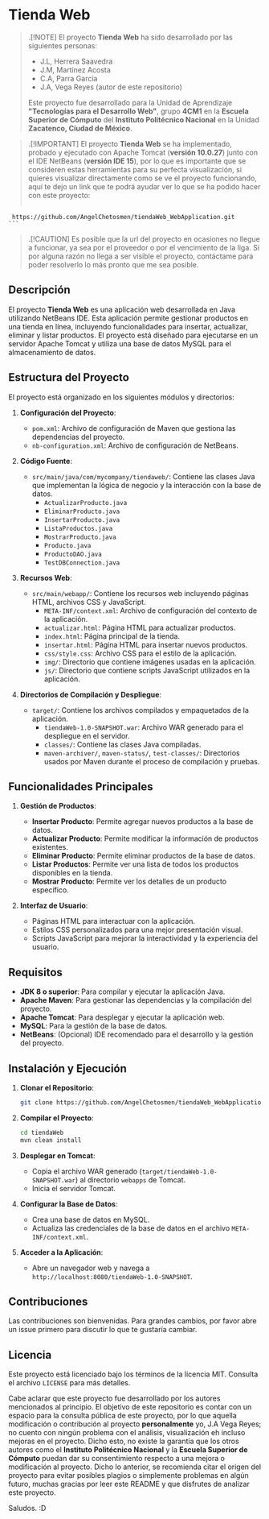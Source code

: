 # Tienda Web

>.[!NOTE]
> El proyecto **Tienda Web** ha sido desarrollado por las siguientes personas: 
>- J.L, Herrera Saavedra
>- J.M, Martínez Acosta
>- C.A, Parra García
>- J.A, Vega Reyes (autor de este repositorio)
>
> Este proyecto fue desarrollado para la Unidad de Aprendizaje **"Tecnologías para el Desarrollo Web"**, grupo **4CM1** en la **Escuela Superior de Cómputo** del **Instituto Politécnico Nacional** en la Unidad **Zacatenco, Ciudad de México**.

>.[!IMPORTANT]
> El proyecto **Tienda Web** se ha implementado, probado y ejecutado con Apache Tomcat (**versión 10.0.27**) junto con el IDE NetBeans (**versión IDE 15**), por lo que es importante que se consideren estas herramientas para su perfecta visualización, si quieres visualizar directamente como se ve el proyecto funcionando, aquí te dejo un link que te podrá ayudar ver lo que se ha podido hacer con este proyecto: 
>```url
     https://github.com/AngelChetosmen/tiendaWeb_WebApplication.git
    ```
>.[!CAUTION]
> Es posible que la url del proyecto en ocasiones no llegue a funcionar, ya sea por el proveedor o por el vencimiento de la liga. Si por alguna razón no llega a ser visible el proyecto, contáctame para poder resolverlo lo más pronto que me sea posible. 

## Descripción
El proyecto **Tienda Web** es una aplicación web desarrollada en Java utilizando NetBeans IDE. Esta aplicación permite gestionar productos en una tienda en línea, incluyendo funcionalidades para insertar, actualizar, eliminar y listar productos. El proyecto está diseñado para ejecutarse en un servidor Apache Tomcat y utiliza una base de datos MySQL para el almacenamiento de datos.

## Estructura del Proyecto
El proyecto está organizado en los siguientes módulos y directorios:

1. **Configuración del Proyecto**:
    - `pom.xml`: Archivo de configuración de Maven que gestiona las dependencias del proyecto.
    - `nb-configuration.xml`: Archivo de configuración de NetBeans.

2. **Código Fuente**:
    - `src/main/java/com/mycompany/tiendaweb/`: Contiene las clases Java que implementan la lógica de negocio y la interacción con la base de datos.
        - `ActualizarProducto.java`
        - `EliminarProducto.java`
        - `InsertarProducto.java`
        - `ListaProductos.java`
        - `MostrarProducto.java`
        - `Producto.java`
        - `ProductoDAO.java`
        - `TestDBConnection.java`

3. **Recursos Web**:
    - `src/main/webapp/`: Contiene los recursos web incluyendo páginas HTML, archivos CSS y JavaScript.
        - `META-INF/context.xml`: Archivo de configuración del contexto de la aplicación.
        - `actualizar.html`: Página HTML para actualizar productos.
        - `index.html`: Página principal de la tienda.
        - `insertar.html`: Página HTML para insertar nuevos productos.
        - `css/style.css`: Archivo CSS para el estilo de la aplicación.
        - `img/`: Directorio que contiene imágenes usadas en la aplicación.
        - `js/`: Directorio que contiene scripts JavaScript utilizados en la aplicación.

4. **Directorios de Compilación y Despliegue**:
    - `target/`: Contiene los archivos compilados y empaquetados de la aplicación.
        - `tiendaWeb-1.0-SNAPSHOT.war`: Archivo WAR generado para el despliegue en el servidor.
        - `classes/`: Contiene las clases Java compiladas.
        - `maven-archiver/`, `maven-status/`, `test-classes/`: Directorios usados por Maven durante el proceso de compilación y pruebas.

## Funcionalidades Principales
1. **Gestión de Productos**:
    - **Insertar Producto**: Permite agregar nuevos productos a la base de datos.
    - **Actualizar Producto**: Permite modificar la información de productos existentes.
    - **Eliminar Producto**: Permite eliminar productos de la base de datos.
    - **Listar Productos**: Permite ver una lista de todos los productos disponibles en la tienda.
    - **Mostrar Producto**: Permite ver los detalles de un producto específico.

2. **Interfaz de Usuario**:
    - Páginas HTML para interactuar con la aplicación.
    - Estilos CSS personalizados para una mejor presentación visual.
    - Scripts JavaScript para mejorar la interactividad y la experiencia del usuario.

## Requisitos
- **JDK 8 o superior**: Para compilar y ejecutar la aplicación Java.
- **Apache Maven**: Para gestionar las dependencias y la compilación del proyecto.
- **Apache Tomcat**: Para desplegar y ejecutar la aplicación web.
- **MySQL**: Para la gestión de la base de datos.
- **NetBeans**: (Opcional) IDE recomendado para el desarrollo y la gestión del proyecto.

## Instalación y Ejecución
1. **Clonar el Repositorio**:
    ```bash
    git clone https://github.com/AngelChetosmen/tiendaWeb_WebApplication.git
    ```

2. **Compilar el Proyecto**:
    ```bash
    cd tiendaWeb
    mvn clean install
    ```

3. **Desplegar en Tomcat**:
    - Copia el archivo WAR generado (`target/tiendaWeb-1.0-SNAPSHOT.war`) al directorio `webapps` de Tomcat.
    - Inicia el servidor Tomcat.

4. **Configurar la Base de Datos**:
    - Crea una base de datos en MySQL.
    - Actualiza las credenciales de la base de datos en el archivo `META-INF/context.xml`.

5. **Acceder a la Aplicación**:
    - Abre un navegador web y navega a `http://localhost:8080/tiendaWeb-1.0-SNAPSHOT`.

## Contribuciones
Las contribuciones son bienvenidas. Para grandes cambios, por favor abre un issue primero para discutir lo que te gustaría cambiar.

## Licencia
Este proyecto está licenciado bajo los términos de la licencia MIT. Consulta el archivo `LICENSE` para más detalles.

Cabe aclarar que este proyecto fue desarrollado por los autores mencionados al principio. El objetivo de este repositorio es contar con un espacio para la consulta pública de este proyecto, por lo que aquella modificación o contribución al proyecto **personalmente** yo, J.A Vega Reyes; no cuento con ningún problema con el análisis, visualización eh incluso mejoras en el proyecto. Dicho esto, no existe la garantía que los otros autores como el **Instituto Politécnico Nacional** y la **Escuela Superior de Cómputo** puedan dar su consentimiento respecto a una mejora o modificación al proyecto. Dicho lo anterior, se recomienda citar el origen del proyecto para evitar posibles plagios o simplemente problemas en algún futuro, muchas gracias por leer este README y que disfrutes de analizar este proyecto.

Saludos. :D
